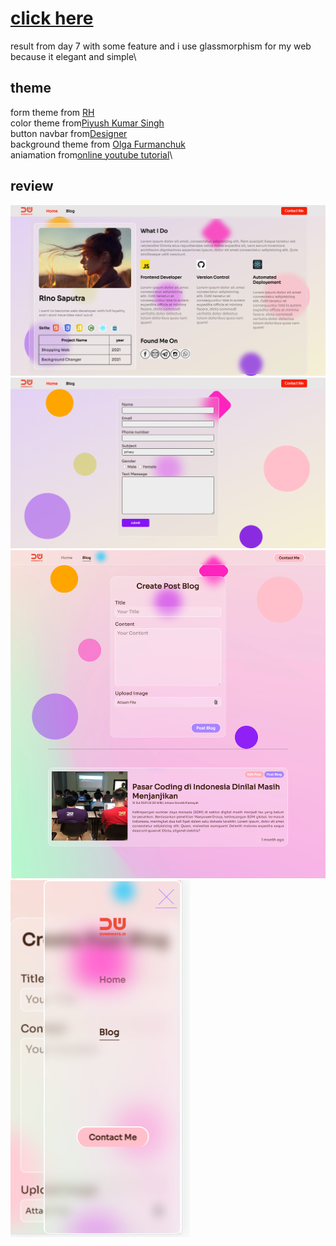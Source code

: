 # [click here](https://app.netlify.com/sites/dhyno/overview)
result from day 7 with some feature and i use glassmorphism for my web because it elegant and simple\
## theme
form theme from [RH](https://dribbble.com/shots/14778687-Glassmorphism-Header-Concept)\
color theme from[Piyush Kumar Singh](https://dribbble.com/shots/15272958-Tours-Mobile-App-Design)\
button navbar from[Designer](https://dribbble.com/shots/15562476-Playit-E-sports-Tournaments-Landing-page)\
background theme from [Olga Furmanchuk](https://dribbble.com/shots/15283880-Subscribe)\
aniamation from[online youtube tutorial](https://www.youtube.com/watch?v=hf3Ncq3UX6c)\
## review
<img src="assets/result1.png">
<img src="assets/result2.png">
<img src="assets/result3.png">
<img src="assets/result4.PNG">

